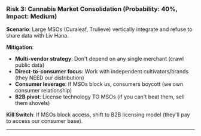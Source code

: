 ### **Risk 3: Cannabis Market Consolidation (Probability: 40%, Impact: Medium)**

**Scenario**: Large MSOs (Curaleaf, Trulieve) vertically integrate and refuse to share data with Liv Hana.

**Mitigation**:

- **Multi-vendor strategy**: Don't depend on any single merchant (crawl public data)
- **Direct-to-consumer focus**: Work with independent cultivators/brands (they NEED our distribution)
- **Consumer leverage**: If MSOs block us, consumers boycott (we own consumer relationship)
- **B2B pivot**: License technology TO MSOs (if you can't beat them, sell them shovels)

**Kill Switch**: If MSOs block access, shift to B2B licensing model (they'll pay to access our consumer base).

---
